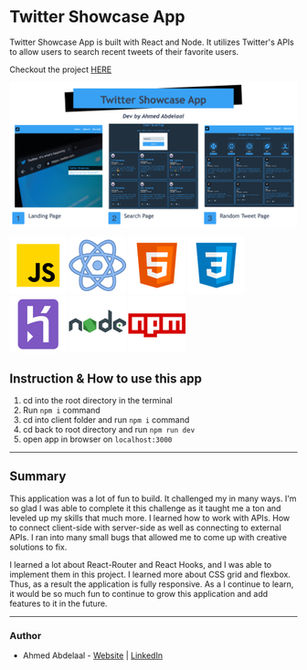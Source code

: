 # Twitter Showcase App

Twitter Showcase App is built with React and Node. It utilizes Twitter's APIs to allow users to search recent tweets of their favorite users.

Checkout the project [HERE](https://frozen-dusk-41164.herokuapp.com/)

![Application Screenshots](client/src/assets/twitter-showcase-images.jpg)

![JS](client/src/assets/javaScript_Icon.png)
![React](client/src/assets/react_icon.png)
![HTML](client/src/assets/html5_icon.png)
![CSS](client/src/assets/css3_icon.png)
<br />
![Heroku](client/src/assets/heroku_icon.png)
![node](client/src/assets/nodejs_icon.png)
![npm](client/src/assets/npm_icon.png)
<br />

## Instruction & How to use this app

1. cd into the root directory in the terminal
2. Run `npm i` command
3. cd into client folder and run `npm i` command
4. cd back to root directory and run `npm run dev`
5. open app in browser on `localhost:3000`

---

## Summary

This application was a lot of fun to build. It challenged my in many ways. I'm so glad I was able to complete it this challenge as it taught me a ton and leveled up my skills that much more. I learned how to work with APIs. How to connect client-side with server-side as well as connecting to external APIs. I ran into many small bugs that allowed me to come up with creative solutions to fix.

I learned a lot about React-Router and React Hooks, and I was able to implement them in this project. I learned more about CSS grid and flexbox. Thus, as a result the application is fully responsive. As a I continue to learn, it would be so much fun to continue to grow this application and add features to it in the future.

---

### Author

- Ahmed Abdelaal - [Website](https://aa-dev.io/) | [LinkedIn](https://www.linkedin.com/in/ahmed-abdelaal-b0b26366/)
